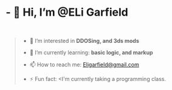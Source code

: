 # - 👋 Hi, I’m @ELi Garfield
<br>

> - 👀 I’m interested in <strong> DDOSing, and 3ds mods </strong>
>
>- 🌱 I’m currently learning: <strong> basic logic, and markup </strong>
>
>- 📫 How to reach me: <ins>Eligarfield@gmail.com</ins>
>
>- ⚡ Fun fact: <I'm currently taking a programming class.

<!---
Foxitierr/Foxitierr is a ✨ special ✨ repository because its `README.md` (this file) appears on your GitHub profile.
You can click the Preview link to take a look at your changes.
--->
